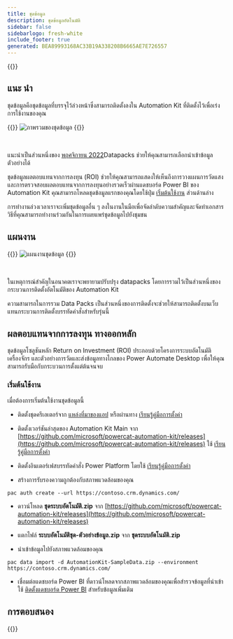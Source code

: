 ```yaml
---
title: ชุดข้อมูล
description: ชุดข้อมูลอัตโนมัติ
sidebar: false
sidebarlogo: fresh-white
include_footer: true
generated: BEA89993168AC33B19A338208B6665AE7E726557
---
```


{{<toc>}}

## แนะ นำ

ชุดข้อมูลคือชุดข้อมูลที่บรรจุไว้ล่วงหน้าซึ่งสามารถติดตั้งลงใน Automation Kit ที่ติดตั้งไว้เพื่อเร่งการใช้งานของคุณ

{{<border>}}
![ภาพรวมของชุดข้อมูล](https://powercat-automation-kit.azureedge.net/releases/november-2022/DataPacks.svg)
{{</border>}}

<br/>

แนะนําเป็นส่วนหนึ่งของ [พฤศจิกายน 2022](/th/releases/november-2022)Datapacks ช่วยให้คุณสามารถเลือกนําเข้าข้อมูลตัวอย่างได้

ชุดข้อมูลผลตอบแทนจากการลงทุน (ROI) ช่วยให้คุณสามารถแสดงให้เห็นถึงการวางแผนการวัดแสงและการตรวจสอบผลตอบแทนจากการลงทุนอย่างรวดเร็วผ่านแดชบอร์ด Power BI ของ Automation Kit คุณสามารถโหลดชุดข้อมูลแรกของคุณโดยใช้ปุ่ม [เริ่มต้นใช้งาน](/th#getting-started) ส่วนด้านล่าง

การทํางานล่วงเวลาเราจะเพิ่มชุดข้อมูลอื่น ๆ ลงในงานในมือเพื่อจัดลําดับความสําคัญและจัดทําเอกสารวิธีที่คุณสามารถทํางานร่วมกันในการเผยแพร่ชุดข้อมูลไปยังชุมชน

## แผนงาน

{{<border>}}
![แผนงานชุดข้อมูล](https://powercat-automation-kit.azureedge.net/releases/november-2022/DataPacks-WhatsNext.svg?v=1)
{{</border>}}

<br/>

ในเหตุการณ์สําคัญในอนาคตเราจะพยายามปรับปรุง datapacks โดยการรวมไว้เป็นส่วนหนึ่งของกระบวนการติดตั้งอัตโนมัติของ Automation Kit

ความสามารถในการรวม Data Packs เป็นส่วนหนึ่งของการติดตั้งจะช่วยให้สามารถติดตั้งบนเว็บแทนกระบวนการติดตั้งบรรทัดคําสั่งสําหรับรุ่นนี้

## ผลตอบแทนจากการลงทุน ทางออกหลัก

ชุดข้อมูลโซลูชันหลัก Return on Investment (ROI) ประกอบด้วยโครงการระบบอัตโนมัติ เครื่องจักร และตัวอย่างการวัดและส่งข้อมูลทางไกลของ Power Automate Desktop เพื่อให้คุณสามารถรับมือกับกระบวนการตั้งแต่ต้นจนจบ

### เริ่มต้นใช้งาน

เมื่อต้องการเริ่มต้นใช้งานชุดข้อมูลนี้

- ติดตั้งชุดครีเอเตอร์จาก [แหล่งที่มาของแอป](https://appsource.microsoft.com/product/dynamics-365/microsoftpowercatarch.creatorkit1) หรือผ่านทาง [เรียนรู้คู่มือการตั้งค่า](https://learn.microsoft.com/power-platform/guidance/creator-kit/setup)

- ติดตั้งเวอร์ชันล่าสุดของ Automation Kit Main จาก [https://github.com/microsoft/powercat-automation-kit/releases](https://github.com/microsoft/powercat-automation-kit/releases) ใช้ [เรียนรู้คู่มือการตั้งค่า](https://learn.microsoft.com/power-automate/guidance/automation-kit/setup/main)

- ติดตั้งอินเตอร์เฟสบรรทัดคําสั่ง Power Platform โดยใช้ [เรียนรู้คู่มือการตั้งค่า](https://learn.microsoft.com/power-platform/developer/cli/introduction)

- สร้างการรับรองความถูกต้องกับสภาพแวดล้อมของคุณ

```pwsh
pac auth create --url https://contoso.crm.dynamics.com/
```

- ดาวน์โหลด **ชุดระบบอัตโนมัติ.zip** จาก [https://github.com/microsoft/powercat-automation-kit/releases](https://github.com/microsoft/powercat-automation-kit/releases)

- แตกไฟล์ **ระบบอัตโนมัติชุด-ตัวอย่างข้อมูล.zip** จาก **ชุดระบบอัตโนมัติ.zip**

- นําเข้าข้อมูลไปยังสภาพแวดล้อมของคุณ

```pwsh
pac data import -d AutomationKit-SampleData.zip --environment https://contoso.crm.dynamics.com/ 
```

- เชื่อมต่อแดชบอร์ด Power BI ที่ดาวน์โหลดจากสภาพแวดล้อมของคุณเพื่อสํารวจข้อมูลที่นําเข้า ใช้ [ติดตั้งแดชบอร์ด Power BI](/th/get-started/install-powerbi-dashboard) สําหรับข้อมูลเพิ่มเติม

## การตอบสนอง

{{<questions name="/content/th/features/datapacks.json" completed="ขอขอบคุณที่ให้ข้อเสนอแนะ" shownavigationbuttons="false" locale="th">}}
